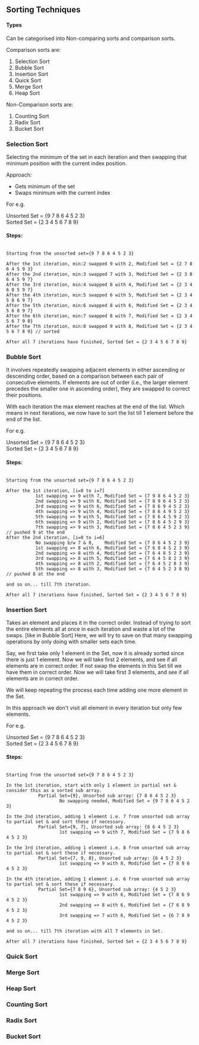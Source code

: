 ## Sorting Techniques

#### Types
Can be categorised into Non-comparing sorts and comparison sorts.

Comparison sorts are:
1. Selection Sort
2. Bubble Sort
3. Insertion Sort
4. Quick Sort
5. Merge Sort
6. Heap Sort

Non-Comparison sorts are:
1. Counting Sort
2. Radix Sort
3. Bucket Sort

  

### Selection Sort
Selecting the minimum of the set in each iteration
and then swapping that minimum position with the current index position.

Approach:
- Gets minimum of the set
- Swaps minimum with the current index

For e.g. 

Unsorted Set = {9   7    8   6   4   5   2   3}  
Sorted Set = {2   3    4   5   6   7   8    9}

#### Steps:
    
````

Starting from the unsorted set={9 7 8 6 4 5 2 3}

After the 1st iteration, min:2 swapped 9 with 2, Modified Set = {2 7 8 6 4 5 9 3}          
After the 2nd iteration, min:3 swapped 7 with 3, Modified Set = {2 3 8 6 4 5 9 7}
After the 3rd iteration, min:4 swapped 8 with 4, Modified Set = {2 3 4 6 8 5 9 7}
After the 4th iteration, min:5 swapped 6 with 5, Modified Set = {2 3 4 5 8 6 9 7}
After the 5th iteration, min:6 swapped 8 with 6, Modified Set = {2 3 4 5 6 8 9 7}
After the 6th iteration, min:7 swapped 8 with 7, Modified Set = {2 3 4 5 6 7 9 8}
After the 7th iteration, min:8 swapped 9 with 8, Modified Set = {2 3 4 5 6 7 8 9} // sorted

After all 7 iterations have finished, Sorted Set = {2 3 4 5 6 7 8 9}

````

### Bubble Sort
It involves repeatedly swapping adjacent elements in either ascending or descending order, 
based on a comparison between each pair of consecutive elements. 
If elements are out of order (i.e., the larger element precedes the smaller one in ascending order), 
they are swapped to correct their positions.

With each iteration the max element reaches at the end of the list.
Which means in next iterations, we now have to sort the list till 1 element before the end of the list.

For e.g.

Unsorted Set = {9   7    8   6   4   5   2   3}  
Sorted Set = {2   3    4   5   6   7   8    9}

#### Steps:

````

Starting from the unsorted set={9 7 8 6 4 5 2 3}

After the 1st iteration, [i=0 to i=7]
           1st swapping => 9 with 7, Modified Set = {7 9 8 6 4 5 2 3}
           2nd swapping => 9 with 8, Modified Set = {7 8 9 6 4 5 2 3}
           3rd swapping => 9 with 6, Modified Set = {7 8 6 9 4 5 2 3}
           4th swapping => 9 with 4, Modified Set = {7 8 6 4 9 5 2 3}     
           5th swapping => 9 with 5, Modified Set = {7 8 6 4 5 9 2 3}     
           6th swapping => 9 with 2, Modified Set = {7 8 6 4 5 2 9 3}       
           7th swapping => 9 with 3, Modified Set = {7 8 6 4 5 2 3 9}   // pushed 9 at the end
After the 2nd iteration, [i=0 to i=6] 
           No swapping b/w 7 & 8,    Modified Set = {7 8 6 4 5 2 3 9}
           1st swapping => 8 with 6, Modified Set = {7 6 8 4 5 2 3 9}
           2nd swapping => 8 with 4, Modified Set = {7 6 4 8 5 2 3 9}
           3rd swapping => 8 with 5, Modified Set = {7 6 4 5 8 2 3 9}
           4th swapping => 8 with 2, Modified Set = {7 6 4 5 2 8 3 9}   
           5th swapping => 8 with 3, Modified Set = {7 6 4 5 2 3 8 9}   // pushed 8 at the end

and so on... till 7th iteration.

After all 7 iterations have finished, Sorted Set = {2 3 4 5 6 7 8 9}

````

### Insertion Sort
Takes an element and places it in the correct order.
Instead of trying to sort the entire elements all at once in each iteration and waste a lot of the swaps. [like in Bubble Sort]
Here, we will try to save on that many swapping operations by only doing with smaller sets each time.

Say, we first take only 1 element in the Set, now it is already sorted since there is just 1 element.
Now we will take first 2 elements, and see if all elements are in correct order. 
        If not swap the elements in this Set till we have them in correct order.
Now we will take first 3 elements, and see if all elements are in correct order.

We will keep repeating the process each time adding one more element in the Set.

In this approach we don't visit all element in every iteration but only few elements.  

For e.g.

Unsorted Set = {9   7    8   6   4   5   2   3}  
Sorted Set = {2   3    4   5   6   7   8    9}

#### Steps:

````

Starting from the unsorted set={9 7 8 6 4 5 2 3}

In the 1st iteration, start with only 1 element in partial set & consider this as a sorted sub array.
            Partial Set={9}, Unsorted sub array: {7 8 6 4 5 2 3}
                    No swapping needed, Modified Set = {9 7 8 6 4 5 2 3}
                    
In the 2nd iteration, adding 1 element i.e. 7 from unsorted sub array to partial set & and sort these if necessary.
            Partial Set={9, 7}, Unsorted sub array: {8 6 4 5 2 3}
                    1st swapping => 9 with 7, Modified Set = {7 9 8 6 4 5 2 3}
                    
In the 3rd iteration, adding 1 element i.e. 8 from unsorted sub array to partial set & sort these if necessary.
            Partial Set={7, 9, 8}, Unsorted sub array: {6 4 5 2 3}
                    1st swapping => 9 with 8, Modified Set = {7 8 9 6 4 5 2 3} 
                    
In the 4th iteration, adding 1 element i.e. 6 from unsorted sub array to partial set & sort these if necessary.
            Partial Set={7 8 9 6}, Unsorted sub array: {4 5 2 3}
                    1st swapping => 9 with 6, Modified Set = {7 8 6 9 4 5 2 3} 
                    2nd swapping => 8 with 6, Modified Set = {7 6 8 9 4 5 2 3} 
                    3rd swapping => 7 with 6, Modified Set = {6 7 8 9 4 5 2 3} 

and so on... till 7th iteration with all 7 elements in Set.

After all 7 iterations have finished, Sorted Set = {2 3 4 5 6 7 8 9}

````

### Quick Sort

### Merge Sort

### Heap Sort

### Counting Sort

### Radix Sort

### Bucket Sort



